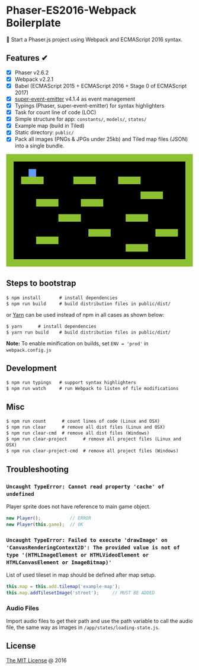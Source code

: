 # Phaser-ES2016-Webpack Boilerplate

:star2: Start a Phaser.js project using Webpack and ECMAScript 2016 syntax.

## Features &#x2714;

* [x] Phaser v2.6.2
* [x] Webpack v2.2.1
* [x] Babel (ECMAScript 2015 + ECMAScript 2016 + Stage 0 of ECMAScript 2017)
* [x] [super-event-emitter](http://github.com/piecioshka/super-event-emitter)
 v4.1.4 as event management
* [x] Typings (Phaser, super-event-emitter) for syntax highlighters
* [x] Task for count line of code (LOC)
* [x] Simple structure for app: `constants/`, `models/`, `states/`
* [x] Example map (build in Tiled)
* [x] Static directory: `public/`
* [x] Pack all images (PNGs &amp; JPGs under 25kb) and Tiled map files (JSON)
 into a single bundle.

![Screenshot](./screenshots.png)

## Steps to bootstrap

```
$ npm install       # install dependencies
$ npm run build     # build distribution files in public/dist/
```

or [Yarn](https://yarnpkg.com/lang/en/) can be used instead of npm in all
 cases as shown below:

```
$ yarn      # install dependencies
$ yarn run build    # build distribution files in public/dist/
```
 
 **Note:** To enable minification on builds, set `ENV = 'prod'` in `webpack.config.js`

## Development

```
$ npm run typings   # support syntax highlighters
$ npm run watch     # run Webpack to listen of file modifications
```

## Misc

```
$ npm run count      # count lines of code (Linux and OSX)
$ npm run clear      # remove all dist files (Linux and OSX)
$ npm run clear-cmd  # remove all dist files (Windows)
$ npm run clear-project      # remove all project files (Linux and OSX)
$ npm run clear-project-cmd  # remove all project files (Windows)
```

## Troubleshooting

### `Uncaught TypeError: Cannot read property 'cache' of undefined`

Player sprite does not have reference to main game object.

```javascript
new Player();           // ERROR
new Player(this.game);  // OK
```

### `Uncaught TypeError: Failed to execute 'drawImage' on 'CanvasRenderingContext2D': The provided value is not of type '(HTMLImageElement or HTMLVideoElement or HTMLCanvasElement or ImageBitmap)'`

List of used tileset in map should be defined after map setup.

```javascript
this.map = this.add.tilemap('example-map');
this.map.addTilesetImage('street');     // MUST BE ADDED
```

### Audio Files

Import audio files to get their path and use the path variable to call the audio file,
  the same way as images in `/app/states/loading-state.js`.

## License

[The MIT License](http://piecioshka.mit-license.org) @ 2016
